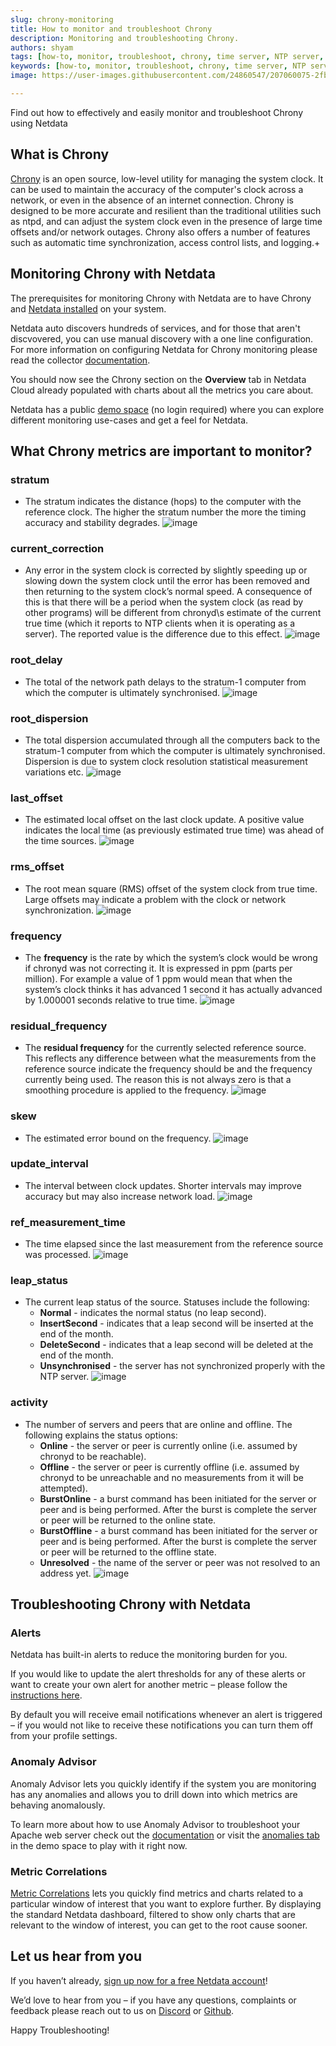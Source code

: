 ```yaml
---
slug: chrony-monitoring
title: How to monitor and troubleshoot Chrony
description: Monitoring and troubleshooting Chrony.
authors: shyam 
tags: [how-to, monitor, troubleshoot, chrony, time server, NTP server, sync server]
keywords: [how-to, monitor, troubleshoot, chrony, time server, NTP server, sync server]
image: https://user-images.githubusercontent.com/24860547/207060075-2fb7e116-5589-43f8-9649-b34a18be1729.jpg

---
```


Find out how to effectively and easily monitor and troubleshoot Chrony using Netdata

<!--truncate-->
## What is Chrony

[Chrony](https://chrony.tuxfamily.org/) is an open source, low-level utility for managing the system clock. It can be used to maintain the accuracy of the computer's clock across a network, or even in the absence of an internet connection. Chrony is designed to be more accurate and resilient than the traditional utilities such as ntpd, and can adjust the system clock even in the presence of large time offsets and/or network outages. Chrony also offers a number of features such as automatic time synchronization, access control lists, and logging.+

## Monitoring Chrony with Netdata

The prerequisites for monitoring Chrony with Netdata are to have Chrony and [Netdata installed](https://learn.netdata.cloud/docs/cloud/get-started) on your system. 

Netdata auto discovers hundreds of services, and for those that aren't discvovered, you can use  manual discovery with a one line configuration. For more information on configuring Netdata for Chrony monitoring please read the collector [documentation](https://learn.netdata.cloud/docs/agent/collectors/go.d.plugin/modules/chrony).

You should now see the Chrony section on the **Overview** tab in Netdata Cloud already populated with charts about all the metrics you care about.

Netdata has a public [demo space](https://app.netdata.cloud/spaces/netdata-demo) (no login required) where you can explore different monitoring use-cases and get a feel for Netdata.

## What Chrony metrics are important to monitor?

### stratum
 -  The stratum indicates the distance (hops) to the computer with the reference clock. The higher the stratum number the more the timing accuracy and stability degrades.
![image](https://user-images.githubusercontent.com/24860547/207012590-738ba2ab-ab4c-49b0-b424-c8489312d88d.png)

### current_correction
 -  Any error in the system clock is corrected by slightly speeding up or slowing down the system clock until the error has been removed and then returning to the system clock’s normal speed. A consequence of this is that there will be a period when the system clock (as read by other programs) will be different from chronyd\s estimate of the current true time (which it reports to NTP clients when it is operating as a server). The reported value is the difference due to this effect.
![image](https://user-images.githubusercontent.com/24860547/207012646-4429a887-7ab0-4b0a-ad30-7a76f9e662ef.png)

### root_delay
 -  The total of the network path delays to the stratum-1 computer from which the computer is ultimately synchronised.
![image](https://user-images.githubusercontent.com/24860547/207012725-f14bde74-5a00-4676-a644-4f0f040bb419.png)

### root_dispersion
 -  The total dispersion accumulated through all the computers back to the stratum-1 computer from which the computer is ultimately synchronised. Dispersion is due to system clock resolution statistical measurement variations etc.
![image](https://user-images.githubusercontent.com/24860547/207012765-167c20bd-51ef-441e-a68e-ebfd278d92db.png)

### last_offset
 -  The estimated local offset on the last clock update. A positive value indicates the local time (as previously estimated true time) was ahead of the time sources.
![image](https://user-images.githubusercontent.com/24860547/207012798-739cb2b3-626e-42a0-80b3-76e3389a3b9f.png)

### rms_offset
 - The root mean square (RMS) offset of the system clock from true time. Large offsets may indicate a problem with the clock or network synchronization.
![image](https://user-images.githubusercontent.com/24860547/207012850-6e5a03e7-f62c-4a7c-957e-6f742c4ab7e3.png)

### frequency
 -  The <b>frequency</b> is the rate by which the system’s clock would be wrong if chronyd was not correcting it. It is expressed in ppm (parts per million). For example a value of 1 ppm would mean that when the system’s clock thinks it has advanced 1 second it has actually advanced by 1.000001 seconds relative to true time.
![image](https://user-images.githubusercontent.com/24860547/207012885-5f28e244-5ddf-4ba1-944d-f1cab6f2faa8.png)

### residual_frequency
 -  The <b>residual frequency</b> for the currently selected reference source. This reflects any difference between what the measurements from the reference source indicate the frequency should be and the frequency currently being used. The reason this is not always zero is that a smoothing procedure is applied to the frequency.
![image](https://user-images.githubusercontent.com/24860547/207012933-e736dcb2-3228-4267-8b4f-d63ca198d170.png)

### skew
 -  The estimated error bound on the frequency.
![image](https://user-images.githubusercontent.com/24860547/207012993-411b118b-ddd0-4f57-bd72-b39d3ba6f4e7.png)

### update_interval
 - The interval between clock updates. Shorter intervals may improve accuracy but may also increase network load.
![image](https://user-images.githubusercontent.com/24860547/207013047-8d7d6c40-782f-4e60-85bf-a6e8b1a2be46.png)

### ref_measurement_time
 -  The time elapsed since the last measurement from the reference source was processed.
![image](https://user-images.githubusercontent.com/24860547/207013112-0e051aca-7487-4ee7-9f06-31ba7017c788.png)

### leap_status
-  The current leap status of the source. Statuses include the following:
   - **Normal** - indicates the normal status (no leap second).
   - **InsertSecond** - indicates that a leap second will be inserted at the end of the month. 
   - **DeleteSecond** - indicates that a leap second will be deleted at the end of the month. 
   - **Unsynchronised** - the server has not synchronized properly with the NTP server.
![image](https://user-images.githubusercontent.com/24860547/207013171-f3c28de8-82bc-4e78-9dfb-b4836a2ef294.png)

### activity
 -  The number of servers and peers that are online and offline. The following explains the status options:
     - **Online** - the server or peer is currently online (i.e. assumed by chronyd to be reachable). 
    - **Offline** - the server or peer is currently offline (i.e. assumed by chronyd to be unreachable and no measurements from it will be attempted). 
    - **BurstOnline** - a burst command has been initiated for the server or peer and is being performed. After the burst is complete the server or peer will be returned to the online state. 
    - **BurstOffline** - a burst command has been initiated for the server or peer and is being performed. After the burst is complete the server or peer will be returned to the offline state. 
    - **Unresolved** - the name of the server or peer was not resolved to an address yet.
![image](https://user-images.githubusercontent.com/24860547/207013220-83071169-cb3b-478d-9730-06b52d60bf68.png)

## Troubleshooting Chrony with Netdata

### Alerts
Netdata has built-in alerts to reduce the monitoring burden for you. 

If you would like to update the alert thresholds for any of these alerts or want to create your own alert for another metric – please follow the [instructions here](https://learn.netdata.cloud/docs/monitor/configure-alarms).

By default you will receive email notifications whenever an alert is triggered – if you would not like to receive these notifications you can turn them off from your profile settings.
### Anomaly Advisor
Anomaly Advisor lets you quickly identify if the system you are monitoring has any anomalies and allows you to drill down into which metrics are behaving anomalously.

To learn more about how to use Anomaly Advisor to troubleshoot your Apache web server check out the [documentation](https://learn.netdata.cloud/docs/cloud/insights/anomaly-advisor) or visit the [anomalies tab](https://app.netdata.cloud/spaces/netdata-demo/rooms/apache/anomalies) in the demo space to play with it right now.
### Metric Correlations 
[Metric Correlations](https://learn.netdata.cloud/docs/cloud/insights/metric-correlations) lets you quickly find metrics and charts related to a particular window of interest that you want to explore further. By displaying the standard Netdata dashboard, filtered to show only charts that are relevant to the window of interest, you can get to the root cause sooner.

## Let us hear from you
If you haven’t already, [sign up now for a free Netdata account](https://app.netdata.cloud/?utm_campaign=technical&utm_source=content&utm_medium=blog&utm_content=chrony-monitoring)! 

We’d love to hear from you – if you have any questions, complaints or feedback please reach out to us on [Discord](https://discord.com/invite/mPZ6WZKKG2) or [Github](https://github.com/netdata/netdata/).

Happy Troubleshooting!
